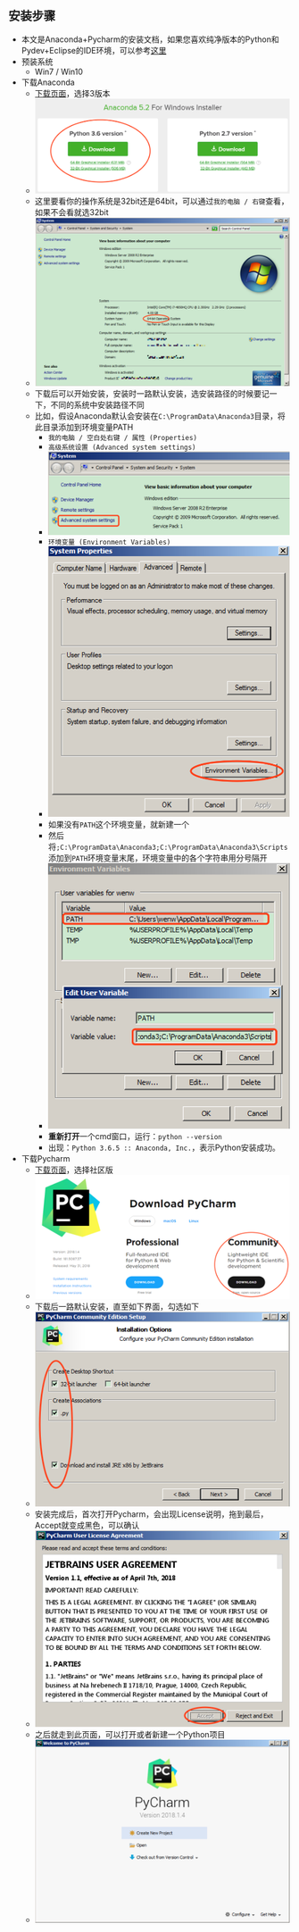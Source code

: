 ## 安装步骤
- 本文是Anaconda+Pycharm的安装文档，如果您喜欢纯净版本的Python和Pydev+Eclipse的IDE环境，可以参考[这里](https://github.com/wu-wenxiang/Training-Python-Public/blob/master/doc/Python-Dev-Env.md) 
- 预装系统
	- Win7 / Win10
- 下载Anaconda
	- [下载页面](https://www.anaconda.com/download/#windows)，选择3版本
	- ![Anaconda-Download.png](https://raw.githubusercontent.com/wu-wenxiang/Media-WebLink/master/qiniu/bec937bdec704aee995f610566dcebb0-Anaconda-Download.png)
	- 这里要看你的操作系统是32bit还是64bit，可以通过`我的电脑 / 右键`查看，如果不会看就选32bit
	- ![OS-Arch.png](https://raw.githubusercontent.com/wu-wenxiang/Media-WebLink/master/qiniu/bec937bdec704aee995f610566dcebb0-OS-Arch.png)
	- 下载后可以开始安装，安装时一路默认安装，选安装路径的时候要记一下，不同的系统中安装路径不同
	- 比如，假设Anaconda默认会安装在`C:\ProgramData\Anaconda3`目录，将此目录添加到环境变量PATH
		- `我的电脑 / 空白处右键 / 属性 (Properties)`
		- `高级系统设置 (Advanced system settings)`
		- ![OS-Settings.png](https://raw.githubusercontent.com/wu-wenxiang/Media-WebLink/master/qiniu/bec937bdec704aee995f610566dcebb0-OS-Settings.png) 
		- `环境变量 (Environment Variables)`
		- ![OS-Environment.png](https://raw.githubusercontent.com/wu-wenxiang/Media-WebLink/master/qiniu/bec937bdec704aee995f610566dcebb0-OS-Environment.png)
		- 如果没有`PATH`这个环境变量，就新建一个
		- 然后将`;C:\ProgramData\Anaconda3;C:\ProgramData\Anaconda3\Scripts`添加到`PATH`环境变量末尾，环境变量中的各个字符串用分号隔开
		- ![OS-Env-Var.png](https://raw.githubusercontent.com/wu-wenxiang/Media-WebLink/master/qiniu/bec937bdec704aee995f610566dcebb0-OS-Env-Var.png)
		- **重新打开**一个cmd窗口，运行：`python --version`
		- 出现：`Python 3.6.5 :: Anaconda, Inc.`，表示Python安装成功。
- 下载Pycharm
	- [下载页面](https://www.jetbrains.com/pycharm/download/#section=windows)，选择社区版
	- ![Pycharm-Download.png](https://raw.githubusercontent.com/wu-wenxiang/Media-WebLink/master/qiniu/bec937bdec704aee995f610566dcebb0-Pycharm-Download.png)
	- 下载后一路默认安装，直至如下界面，勾选如下
	- ![Pycharm-Installation.png](https://raw.githubusercontent.com/wu-wenxiang/Media-WebLink/master/qiniu/bec937bdec704aee995f610566dcebb0-Pycharm-Installation.png)
	- 安装完成后，首次打开Pycharm，会出现License说明，拖到最后，Accept就变成黑色，可以确认
	- ![Pycharm-License.png](https://raw.githubusercontent.com/wu-wenxiang/Media-WebLink/master/qiniu/bec937bdec704aee995f610566dcebb0-Pycharm-License.png)
	- 之后就走到此页面，可以打开或者新建一个Python项目
	- ![Pycharm-Create.png](https://raw.githubusercontent.com/wu-wenxiang/Media-WebLink/master/qiniu/bec937bdec704aee995f610566dcebb0-Pycharm-CreateProject.png)